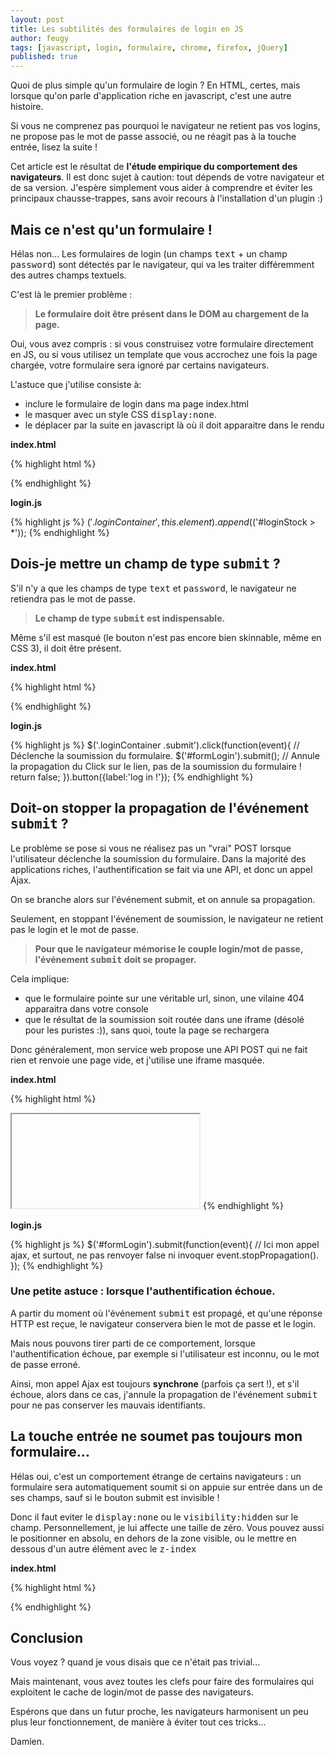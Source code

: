 ```yaml
---
layout: post
title: Les subtilités des formulaires de login en JS
author: feugy
tags: [javascript, login, formulaire, chrome, firefox, jQuery]
published: true
---
```


Quoi de plus simple qu'un formulaire de login ? 
En HTML, certes, mais lorsque qu'on parle d'application riche en javascript, c'est une autre histoire.

Si vous ne comprenez pas pourquoi le navigateur ne retient pas vos logins, ne propose pas le mot de passe associé, ou ne réagit pas à la touche entrée, lisez la suite !

Cet article est le résultat de **l'étude empirique du comportement des navigateurs**. 
Il est donc sujet à caution: tout dépends de votre navigateur et de sa version.
J'espère simplement vous aider à comprendre et éviter les principaux chausse-trappes, sans avoir recours à l'installation d'un plugin :)


## Mais ce n'est qu'un formulaire !

Hélas non... Les formulaires de login (un champs <tt>text</tt> + un champ <tt>password</tt>) sont détectés par le navigateur, qui va les traiter différemment des autres champs textuels.

C'est là le premier problème :
>**Le formulaire doit être présent dans le DOM au chargement de la page.**

Oui, vous avez compris : si vous construisez votre formulaire directement en JS, ou si vous utilisez un template que vous accrochez une fois la page chargée, votre formulaire sera ignoré par certains navigateurs.

L'astuce que j'utilise consiste à:

* inclure le formulaire de login dans ma page index.html
* le masquer avec un style CSS <tt>display:none</tt>.
* le déplacer par la suite en javascript là où il doit apparaitre dans le rendu 

**index.html**

{% highlight html %}
<div id="loginStock" style="display:none">
    <form id="formLogin">
        <input type="text" name="username"/>
        <input type="password" name="password"/>
    </form>
</div>
{% endhighlight %}

**login.js**

{% highlight js %}
$('.loginContainer', this.element).append($('#loginStock > *'));
{% endhighlight %}

## Dois-je mettre un champ de type <tt>submit</tt> ?

S'il n'y a que les champs de type <tt>text</tt> et <tt>password</tt>, le navigateur ne retiendra pas le mot de passe.

>**Le champ de type <tt>submit</tt> est indispensable.** 

Même s'il est masqué (le bouton n'est pas encore bien skinnable, même en CSS 3), il doit être présent.

**index.html**

{% highlight html %}
<div id="loginStock" style="display:none">
    <form id="formLogin">
        <input type="text" name="username"/>
        <input type="password" name="password"/>
        <input type="submit" style="display:none"/>
    </form>
    <a href="#" class="submit"></a>
</div>
{% endhighlight %}

**login.js**

{% highlight js %}
$('.loginContainer .submit').click(function(event){
    // Déclenche la soumission du formulaire.
    $('#formLogin').submit();
    // Annule la propagation du Click sur le lien, pas de la soumission du formulaire !
    return false;
}).button({label:'log in !'});
{% endhighlight %}

## Doit-on stopper la propagation de l'événement <tt>submit</tt> ?

Le problème se pose si vous ne réalisez pas un "vrai" POST lorsque l'utilisateur déclenche la soumission du formulaire.
Dans la majorité des applications riches, l'authentification se fait via une API, et donc un appel Ajax.

On se branche alors sur l'événement submit, et on annule sa propagation.

Seulement, en stoppant l'événement de soumission, le navigateur ne retient pas le login et le mot de passe.

>**Pour que le navigateur mémorise le couple login/mot de passe, l'événement <tt>submit</tt> doit se propager.**

Cela implique:

* que le formulaire pointe sur une véritable url, sinon, une vilaine 404 apparaitra dans votre console
* que le résultat de la soumission soit routée dans une iframe (désolé pour les puristes :)), sans quoi, toute la page se rechargera

Donc généralement, mon service web propose une API POST qui ne fait rien et renvoie une page vide, et j'utilise une iframe masquée.

**index.html**

{% highlight html %}
<div id="loginStock" style="display:none" method="post" action="/api/login/noop" target="postFrame">
    <form id="formLogin">
        <input autofocus="autofocus" type="text" name="username"/>
        <input autocomplete="on" type="password" name="password"/>
        <input type="submit" style="display:none"/>
    </form>
    <a href="#" class="submit"></a>
</div>
<iframe name="postFrame" class="hidden"></iframe>
{% endhighlight %}

**login.js**

{% highlight js %}
$('#formLogin').submit(function(event){
    // Ici mon appel ajax, et surtout, ne pas renvoyer false ni invoquer event.stopPropagation().
});
{% endhighlight %}

### Une petite astuce : lorsque l'authentification échoue.

A partir du moment où l'événement <tt>submit</tt> est propagé, et qu'une réponse HTTP est reçue, le navigateur conservera bien le mot de passe et le login.

Mais nous pouvons tirer parti de ce comportement, lorsque l'authentification échoue, par exemple si l'utilisateur est inconnu, ou le mot de passe erroné.

Ainsi, mon appel Ajax est toujours **synchrone** (parfois ça sert !), et s'il échoue, alors dans ce cas, j'annule la propagation de l'événement <tt>submit</tt> pour ne pas conserver les mauvais identifiants.



## La touche entrée ne soumet pas toujours mon formulaire...

Hélas oui, c'est un comportement étrange de certains navigateurs : un formulaire sera automatiquement soumit si on appuie sur entrée dans un de ses champs, sauf si le bouton submit est invisible ! 

Donc il faut eviter le <tt>display:none</tt> ou le <tt>visibility:hidden</tt> sur le champ. 
Personnellement, je lui affecte une taille de zéro. Vous pouvez aussi le positionner en absolu, en dehors de la zone visible, ou le mettre en dessous d'un autre élément avec le <tt>z-index</tt>

**index.html**

{% highlight html %}
<div id="loginStock" style="display:none" method="post" action="/api/login/noop" target="postFrame">
    <form id="formLogin">
        <input autofocus="autofocus" type="text" name="username"/>
        <input autocomplete="on" type="password" name="password"/>
        <input type="submit" style="width:0; height:0; border:0; padding:0"/>
    </form>
    <a href="#" class="submit"></a>
</div>
{% endhighlight %}

## Conclusion

Vous voyez ? quand je vous disais que ce n'était pas trivial...

Mais maintenant, vous avez toutes les clefs pour faire des formulaires qui exploitent le cache de login/mot de passe des navigateurs.

Espérons que dans un futur proche, les navigateurs harmonisent un peu plus leur fonctionnement, de manière à éviter tout ces tricks...

Damien.
